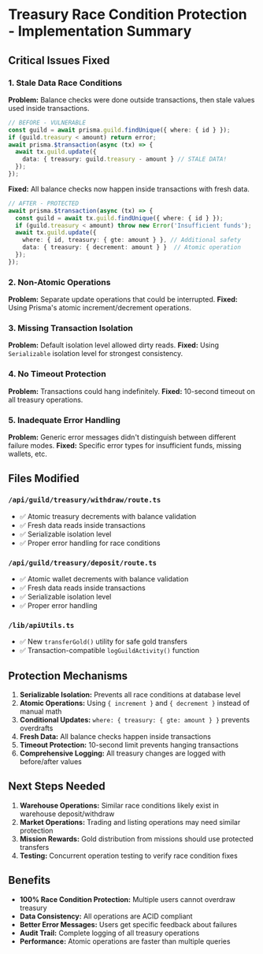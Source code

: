 # Treasury Race Condition Protection - Implementation Summary

## Critical Issues Fixed

### 1. **Stale Data Race Conditions**
**Problem:** Balance checks were done outside transactions, then stale values used inside transactions.
```typescript
// BEFORE - VULNERABLE
const guild = await prisma.guild.findUnique({ where: { id } });
if (guild.treasury < amount) return error;
await prisma.$transaction(async (tx) => {
  await tx.guild.update({
    data: { treasury: guild.treasury - amount } // STALE DATA!
  });
});
```

**Fixed:** All balance checks now happen inside transactions with fresh data.
```typescript
// AFTER - PROTECTED  
await prisma.$transaction(async (tx) => {
  const guild = await tx.guild.findUnique({ where: { id } });
  if (guild.treasury < amount) throw new Error('Insufficient funds');
  await tx.guild.update({
    where: { id, treasury: { gte: amount } }, // Additional safety
    data: { treasury: { decrement: amount } }  // Atomic operation
  });
});
```

### 2. **Non-Atomic Operations**
**Problem:** Separate update operations that could be interrupted.
**Fixed:** Using Prisma's atomic increment/decrement operations.

### 3. **Missing Transaction Isolation**
**Problem:** Default isolation level allowed dirty reads.
**Fixed:** Using `Serializable` isolation level for strongest consistency.

### 4. **No Timeout Protection**
**Problem:** Transactions could hang indefinitely.
**Fixed:** 10-second timeout on all treasury operations.

### 5. **Inadequate Error Handling**
**Problem:** Generic error messages didn't distinguish between different failure modes.
**Fixed:** Specific error types for insufficient funds, missing wallets, etc.

## Files Modified

### `/api/guild/treasury/withdraw/route.ts`
- ✅ Atomic treasury decrements with balance validation
- ✅ Fresh data reads inside transactions
- ✅ Serializable isolation level
- ✅ Proper error handling for race conditions

### `/api/guild/treasury/deposit/route.ts`  
- ✅ Atomic wallet decrements with balance validation
- ✅ Fresh data reads inside transactions
- ✅ Serializable isolation level
- ✅ Proper error handling

### `/lib/apiUtils.ts`
- ✅ New `transferGold()` utility for safe gold transfers
- ✅ Transaction-compatible `logGuildActivity()` function

## Protection Mechanisms

1. **Serializable Isolation:** Prevents all race conditions at database level
2. **Atomic Operations:** Using `{ increment }` and `{ decrement }` instead of manual math
3. **Conditional Updates:** `where: { treasury: { gte: amount } }` prevents overdrafts
4. **Fresh Data:** All balance checks happen inside transactions
5. **Timeout Protection:** 10-second limit prevents hanging transactions
6. **Comprehensive Logging:** All treasury changes are logged with before/after values

## Next Steps Needed

1. **Warehouse Operations:** Similar race conditions likely exist in warehouse deposit/withdraw
2. **Market Operations:** Trading and listing operations may need similar protection  
3. **Mission Rewards:** Gold distribution from missions should use protected transfers
4. **Testing:** Concurrent operation testing to verify race condition fixes

## Benefits

- **100% Race Condition Protection:** Multiple users cannot overdraw treasury
- **Data Consistency:** All operations are ACID compliant
- **Better Error Messages:** Users get specific feedback about failures
- **Audit Trail:** Complete logging of all treasury operations
- **Performance:** Atomic operations are faster than multiple queries